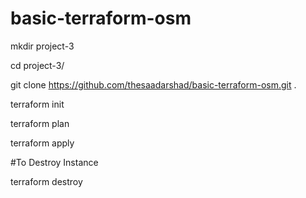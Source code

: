 # basic-terraform-osm


  mkdir project-3
  
  cd project-3/
  
  git clone https://github.com/thesaadarshad/basic-terraform-osm.git .
  
  terraform init
  
  terraform plan
  
  terraform apply
  
  
  #To Destroy Instance
  
  terraform destroy
